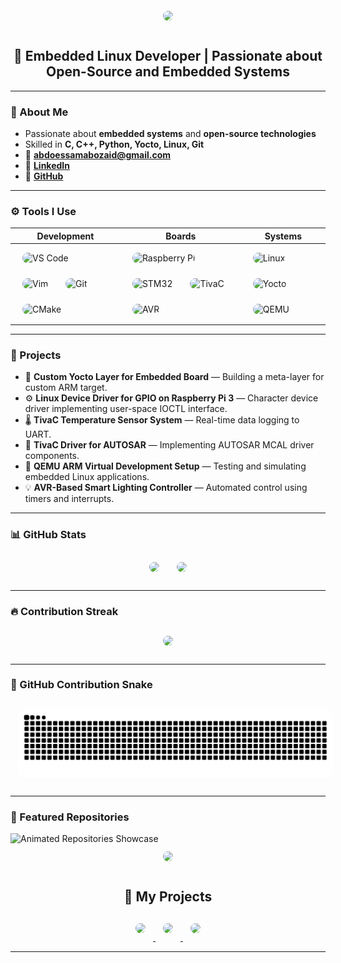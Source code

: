 <!-- 🌊 Animated Wave Header -->
<div align="center">
  <img src="https://capsule-render.vercel.app/api?type=waving&color=0:8A2BE2,100:1E90FF&height=180&section=header&text=Abdo%20Essam%20Abozaid%20👋&fontSize=40&fontColor=fff&animation=fadeIn&fontAlignY=35" />
</div>

<h2 align="center">🚀 Embedded Linux Developer | Passionate about Open-Source and Embedded Systems</h2>

---

### 🚀 About Me
- Passionate about **embedded systems** and **open-source technologies**  
- Skilled in **C, C++, Python, Yocto, Linux, Git**  
- 📧 **abdoessamabozaid@gmail.com**  
- 🔗 [**LinkedIn**](https://www.linkedin.com/in/abdo-essam-abozaid-441ab4244)  
- 🐙 [**GitHub**](https://github.com/AbdoRobusta)

---

### ⚙️ Tools I Use
<div align="center">
  
| Development | Boards | Systems |
|--------------|---------|----------|
| <img src="https://cdn.jsdelivr.net/gh/devicons/devicon/icons/vscode/vscode-original.svg" height="40" alt="VS Code"/> <img src="https://cdn.jsdelivr.net/gh/devicons/devicon/icons/vim/vim-original.svg" height="40" alt="Vim"/> <img src="https://cdn.jsdelivr.net/gh/devicons/devicon/icons/git/git-original.svg" height="40" alt="Git"/> <img src="https://cdn.jsdelivr.net/gh/devicons/devicon/icons/cmake/cmake-original.svg" height="40" alt="CMake"/> | <img src="https://cdn.jsdelivr.net/gh/devicons/devicon/icons/raspberrypi/raspberrypi-original.svg" height="40" alt="Raspberry Pi"/> <img src="https://cdn.jsdelivr.net/gh/devicons/devicon/icons/c/c-original.svg" height="40" alt="STM32"/> <img src="https://img.icons8.com/color/48/000000/microchip.png" height="40" alt="TivaC"/> <img src="https://img.icons8.com/color/48/000000/electronics.png" height="40" alt="AVR"/> | <img src="https://cdn.jsdelivr.net/gh/devicons/devicon/icons/linux/linux-original.svg" height="40" alt="Linux"/> <img src="https://img.icons8.com/color/48/yocto-project.png" height="40" alt="Yocto"/> <img src="https://img.icons8.com/fluency/48/virtual-machine.png" height="40" alt="QEMU"/> |

</div>

---

### 💼 Projects

- 🧩 **Custom Yocto Layer for Embedded Board** — Building a meta-layer for custom ARM target.  
- ⚙️ **Linux Device Driver for GPIO on Raspberry Pi 3** — Character device driver implementing user-space IOCTL interface.  
- 🌡️ **TivaC Temperature Sensor System** — Real-time data logging to UART.  
- 🚗 **TivaC Driver for AUTOSAR** — Implementing AUTOSAR MCAL driver components.  
- 🧠 **QEMU ARM Virtual Development Setup** — Testing and simulating embedded Linux applications.  
- 💡 **AVR-Based Smart Lighting Controller** — Automated control using timers and interrupts.

---

### 📊 GitHub Stats
<div align="center">
  <img src="https://github-readme-stats.vercel.app/api?username=AbdoRobusta&show_icons=true&theme=dracula&include_all_commits=true&count_private=true" height="160" />
  <img src="https://github-readme-stats.vercel.app/api/top-langs/?username=AbdoRobusta&layout=compact&theme=dracula" height="160" />
</div>

---

### 🔥 Contribution Streak
<div align="center">
  <img src="https://streak-stats.demolab.com?user=AbdoRobusta&theme=dracula&hide_border=false" height="180" />
</div>

---

### 🐍 GitHub Contribution Snake
<div align="center">
  <picture>
    <source media="(prefers-color-scheme: dark)" srcset="https://raw.githubusercontent.com/AbdoRobusta/AbdoRobusta/output/github-contribution-grid-snake-dark.svg" />
    <source media="(prefers-color-scheme: light)" srcset="https://raw.githubusercontent.com/AbdoRobusta/AbdoRobusta/output/github-contribution-grid-snake.svg" />
    <img alt="github contribution snake animation" src="https://raw.githubusercontent.com/AbdoRobusta/AbdoRobusta/output/github-contribution-grid-snake-dark.svg" />
  </picture>
</div>

---
### 🧠 Featured Repositories  

<picture>
  <!-- 🌑 Dark Theme -->
  <source media="(prefers-color-scheme: dark)" srcset="https://raw.githubusercontent.com/AbdoRobusta/AbdoRobusta/main/assets/repos-dark.svg" />
  <!-- ☀️ Light Theme -->
  <source media="(prefers-color-scheme: light)" srcset="https://raw.githubusercontent.com/AbdoRobusta/AbdoRobusta/main/assets/repos-light.svg" />
  <img alt="Animated Repositories Showcase" src="https://raw.githubusercontent.com/AbdoRobusta/AbdoRobusta/main/assets/repos-dark.svg" />
</picture>


<div align="center">
  <img src="https://capsule-render.vercel.app/api?type=waving&color=0:8A2BE2,100:1E90FF&height=120&section=footer" />
</div>

<h2 align="center">🚀 My Projects</h2>

<div align="center">
  
  <a href="https://github.com/AbdoRobusta/IOT_Communication_System" target="_blank">
    <img src="https://github-readme-stats.vercel.app/api/pin/?username=AbdoRobusta&repo=IOT_Communication_System&theme=github_dark&hide_border=true" width="350" style="animation: fadeIn 1s ease-in-out;">
  </a>

  <a href="https://github.com/AbdoRobusta/Smart-Wallet" target="_blank">
    <img src="https://github-readme-stats.vercel.app/api/pin/?username=AbdoRobusta&repo=Smart-Wallet&theme=github_dark&hide_border=true" width="350" style="animation: fadeIn 1.3s ease-in-out;">
  </a>

  <a href="https://github.com/AbdoRobusta/Embedded-Linux-NTI-" target="_blank">
    <img src="https://github-readme-stats.vercel.app/api/pin/?username=AbdoRobusta&repo=Embedded-Linux-NTI-&theme=github_dark&hide_border=true" width="350" style="animation: fadeIn 1.6s ease-in-out;">
  </a>

</div>

<style>
@keyframes fadeIn {
  from { opacity: 0; transform: translateY(20px); }
  to { opacity: 1; transform: translateY(0); }
}
div[align="center"] img {
  margin: 12px;
  border-radius: 12px;
  transition: transform .3s ease;
}
div[align="center"] img:hover {
  transform: translateY(-6px);
}
</style>


---
